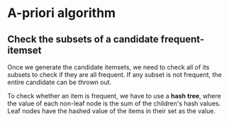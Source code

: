 # A-priori algorithm

## Check the subsets of a candidate frequent-itemset
Once we generate the candidate itemsets, we need to check all of its subsets
to check if they are all frequent. If any subset is not frequent, the entire candidate
can be thrown out.

To check whether an item is frequent, we have to use a **hash tree**, where the value
of each non-leaf node is the sum of the children's hash values.
Leaf nodes have the hashed value of the items in their set as the value.

